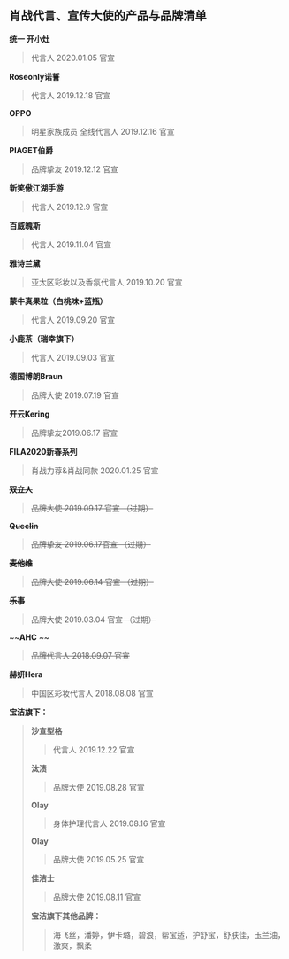 ## 肖战代言、宣传大使的产品与品牌清单
**统一 开小灶** 
>代言人 2020.01.05 官宣 

**Roseonly诺誓** 
>代言人 2019.12.18 官宣

**OPPO**
>明星家族成员 全线代言人 2019.12.16 官宣

**PIAGET伯爵**
>品牌挚友 2019.12.12 官宣

**新笑傲江湖手游**
>代言人 2019.12.9 官宣

**百威魄斯** 
>代言人 2019.11.04 官宣

**雅诗兰黛** 
>亚太区彩妆以及香氛代言人 2019.10.20 官宣

**蒙牛真果粒（白桃味+蓝瓶）** 
>代言人 2019.09.20 官宣 

**小鹿茶（瑞幸旗下）** 
>代言人 2019.09.03 官宣

**德国博朗Braun** 
>品牌大使 2019.07.19 官宣

**开云Kering** 
>品牌挚友2019.06.17 官宣

**FILA2020新春系列** 
>肖战力荐&肖战同款 2020.01.25 官宣

~~**双立人**~~ 
>~~品牌大使 2019.09.17 官宣 （过期）~~

~~**Queelin**~~
>~~品牌挚友 2019.06.17官宣 （过期）~~

~~**麦他维**~~
>~~品牌大使 2019.06.14 官宣 （过期）~~

~~**乐事**~~ 
>~~品牌大使 2019.03.04 官宣 （过期）~~

~~**AHC** ~~
>~~品牌代言人 2018.09.07 官宣~~

**赫妍Hera** 
>中国区彩妆代言人 2018.08.08 官宣

**宝洁旗下：**
> **沙宣型格** 
>> 代言人 2019.12.22 官宣
>
> **汰渍** 
>> 品牌大使 2019.08.28 官宣
>
> **Olay**
>> 身体护理代言人 2019.08.16 官宣
>
> **Olay**
>> 品牌大使 2019.05.25 官宣
>
> **佳洁士**
>> 品牌大使 2019.08.11 官宣
>
> **宝洁旗下其他品牌：**
>> 海飞丝，潘婷，伊卡璐，碧浪，帮宝适，护舒宝，舒肤佳，玉兰油，激爽，飘柔
